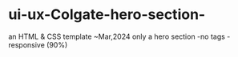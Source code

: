 # ui-ux-Colgate-hero-section-
an HTML &amp; CSS template ~Mar,2024
only a hero section 
-no tags
-responsive (90%)


